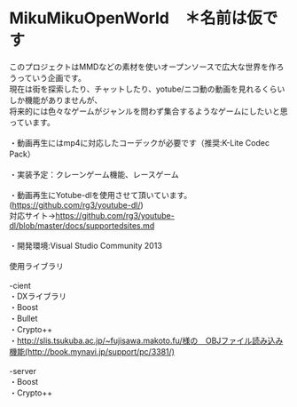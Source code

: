 # MikuMikuOpenWorld　＊名前は仮です<br>
このプロジェクトはMMDなどの素材を使いオープンソースで広大な世界を作ろうっていう企画です。<br>
現在は街を探索したり、チャットしたり、yotube/ニコ動の動画を見れるくらいしか機能がありませんが、<br>
将来的には色々なゲームがジャンルを問わず集合するようなゲームにしたいと思っています。<br>
<br>
・動画再生にはmp4に対応したコーデックが必要です（推奨:K-Lite Codec Pack）<br>
<br>
・実装予定：クレーンゲーム機能、レースゲーム<br>
<br>
・動画再生にYotube-dlを使用させて頂いています。(https://github.com/rg3/youtube-dl/)<br>
対応サイト→https://github.com/rg3/youtube-dl/blob/master/docs/supportedsites.md<br>
<br>
・開発環境:Visual Studio Community 2013<br>
<br>
使用ライブラリ<br><br>
-cient<br>
・DXライブラリ<br>
・Boost<br>
・Bullet<br>
・Crypto++<br>
・http://slis.tsukuba.ac.jp/~fujisawa.makoto.fu/様の　OBJファイル読み込み機能(http://book.mynavi.jp/support/pc/3381/)<br>
<br>
-server<br>
・Boost<br>
・Crypto++<br>
